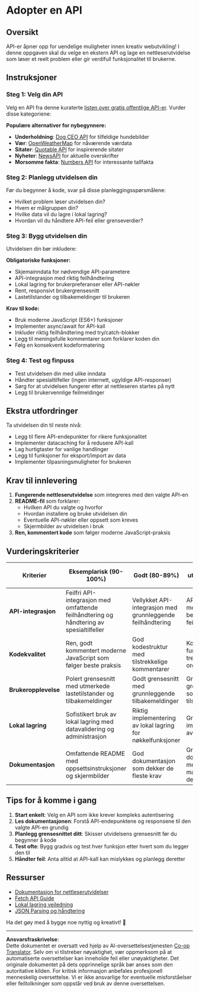 <!--
CO_OP_TRANSLATOR_METADATA:
{
  "original_hash": "25b8d28b8531352d4eb67291fd7824c4",
  "translation_date": "2025-10-23T22:39:47+00:00",
  "source_file": "5-browser-extension/2-forms-browsers-local-storage/assignment.md",
  "language_code": "no"
}
-->
# Adopter en API

## Oversikt

API-er åpner opp for uendelige muligheter innen kreativ webutvikling! I denne oppgaven skal du velge en ekstern API og lage en nettleserutvidelse som løser et reelt problem eller gir verdifull funksjonalitet til brukerne.

## Instruksjoner

### Steg 1: Velg din API
Velg en API fra denne kuraterte [listen over gratis offentlige API-er](https://github.com/public-apis/public-apis). Vurder disse kategoriene:

**Populære alternativer for nybegynnere:**
- **Underholdning**: [Dog CEO API](https://dog.ceo/dog-api/) for tilfeldige hundebilder
- **Vær**: [OpenWeatherMap](https://openweathermap.org/api) for nåværende værdata
- **Sitater**: [Quotable API](https://quotable.io/) for inspirerende sitater
- **Nyheter**: [NewsAPI](https://newsapi.org/) for aktuelle overskrifter
- **Morsomme fakta**: [Numbers API](http://numbersapi.com/) for interessante tallfakta

### Steg 2: Planlegg utvidelsen din
Før du begynner å kode, svar på disse planleggingsspørsmålene:
- Hvilket problem løser utvidelsen din?
- Hvem er målgruppen din?
- Hvilke data vil du lagre i lokal lagring?
- Hvordan vil du håndtere API-feil eller grenseverdier?

### Steg 3: Bygg utvidelsen din
Utvidelsen din bør inkludere:

**Obligatoriske funksjoner:**
- Skjemainndata for nødvendige API-parametere
- API-integrasjon med riktig feilhåndtering
- Lokal lagring for brukerpreferanser eller API-nøkler
- Rent, responsivt brukergrensesnitt
- Lastetilstander og tilbakemeldinger til brukeren

**Krav til kode:**
- Bruk moderne JavaScript (ES6+) funksjoner
- Implementer async/await for API-kall
- Inkluder riktig feilhåndtering med try/catch-blokker
- Legg til meningsfulle kommentarer som forklarer koden din
- Følg en konsekvent kodeformatering

### Steg 4: Test og finpuss
- Test utvidelsen din med ulike inndata
- Håndter spesialtilfeller (ingen internett, ugyldige API-responser)
- Sørg for at utvidelsen fungerer etter at nettleseren startes på nytt
- Legg til brukervennlige feilmeldinger

## Ekstra utfordringer

Ta utvidelsen din til neste nivå:
- Legg til flere API-endepunkter for rikere funksjonalitet
- Implementer datacaching for å redusere API-kall
- Lag hurtigtaster for vanlige handlinger
- Legg til funksjoner for eksport/import av data
- Implementer tilpasningsmuligheter for brukeren

## Krav til innlevering

1. **Fungerende nettleserutvidelse** som integreres med den valgte API-en
2. **README-fil** som forklarer:
   - Hvilken API du valgte og hvorfor
   - Hvordan installere og bruke utvidelsen din
   - Eventuelle API-nøkler eller oppsett som kreves
   - Skjermbilder av utvidelsen i bruk
3. **Ren, kommentert kode** som følger moderne JavaScript-praksis

## Vurderingskriterier

| Kriterier | Eksemplarisk (90-100%) | Godt (80-89%) | Under utvikling (70-79%) | Begynnende (60-69%) |
|-----------|-------------------------|---------------|--------------------------|---------------------|
| **API-integrasjon** | Feilfri API-integrasjon med omfattende feilhåndtering og håndtering av spesialtilfeller | Vellykket API-integrasjon med grunnleggende feilhåndtering | API fungerer, men har begrenset feilhåndtering | API-integrasjon har betydelige problemer |
| **Kodekvalitet** | Ren, godt kommentert moderne JavaScript som følger beste praksis | God kodestruktur med tilstrekkelige kommentarer | Koden fungerer, men trenger bedre organisering | Dårlig kodekvalitet med minimale kommentarer |
| **Brukeropplevelse** | Polert grensesnitt med utmerkede lastetilstander og tilbakemeldinger | Godt grensesnitt med grunnleggende tilbakemeldinger | Grunnleggende grensesnitt som fungerer tilstrekkelig | Dårlig brukeropplevelse med forvirrende grensesnitt |
| **Lokal lagring** | Sofistikert bruk av lokal lagring med datavalidering og administrasjon | Riktig implementering av lokal lagring for nøkkelfunksjoner | Grunnleggende implementering av lokal lagring | Minimal eller feilaktig bruk av lokal lagring |
| **Dokumentasjon** | Omfattende README med oppsettsinstruksjoner og skjermbilder | God dokumentasjon som dekker de fleste krav | Grunnleggende dokumentasjon med manglende detaljer | Dårlig eller manglende dokumentasjon |

## Tips for å komme i gang

1. **Start enkelt**: Velg en API som ikke krever kompleks autentisering
2. **Les dokumentasjonen**: Forstå API-endepunktene og responsene til den valgte API-en grundig
3. **Planlegg grensesnittet ditt**: Skisser utvidelsens grensesnitt før du begynner å kode
4. **Test ofte**: Bygg gradvis og test hver funksjon etter hvert som du legger den til
5. **Håndter feil**: Anta alltid at API-kall kan mislykkes og planlegg deretter

## Ressurser

- [Dokumentasjon for nettleserutvidelser](https://developer.mozilla.org/docs/Mozilla/Add-ons/WebExtensions)
- [Fetch API Guide](https://developer.mozilla.org/docs/Web/API/Fetch_API/Using_Fetch)
- [Lokal lagring veiledning](https://developer.mozilla.org/docs/Web/API/Window/localStorage)
- [JSON Parsing og håndtering](https://developer.mozilla.org/docs/Web/JavaScript/Reference/Global_Objects/JSON)

Ha det gøy med å bygge noe nyttig og kreativt! 🚀

---

**Ansvarsfraskrivelse**:  
Dette dokumentet er oversatt ved hjelp av AI-oversettelsestjenesten [Co-op Translator](https://github.com/Azure/co-op-translator). Selv om vi tilstreber nøyaktighet, vær oppmerksom på at automatiserte oversettelser kan inneholde feil eller unøyaktigheter. Det originale dokumentet på dets opprinnelige språk bør anses som den autoritative kilden. For kritisk informasjon anbefales profesjonell menneskelig oversettelse. Vi er ikke ansvarlige for eventuelle misforståelser eller feiltolkninger som oppstår ved bruk av denne oversettelsen.